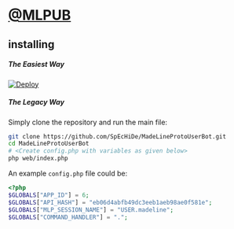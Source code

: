 # [@MLPUB](https://telegram.dog/MLPUB)

## installing

##### The Easiest Way

[![Deploy](https://www.herokucdn.com/deploy/button.svg)](https://heroku.com/deploy?template=https://gitlab.com/Vijay63/UserBot)


##### The Legacy Way

Simply clone the repository and run the main file:

```sh
git clone https://github.com/SpEcHiDe/MadeLineProtoUserBot.git
cd MadeLineProtoUserBot
# <Create config.php with variables as given below>
php web/index.php
```


An example `config.php` file could be:

```php
<?php
$GLOBALS["APP_ID"] = 6;
$GLOBALS["API_HASH"] = "eb06d4abfb49dc3eeb1aeb98ae0f581e";
$GLOBALS["MLP_SESSION_NAME"] = "USER.madeline";
$GLOBALS["COMMAND_HANDLER"] = ".";
```
